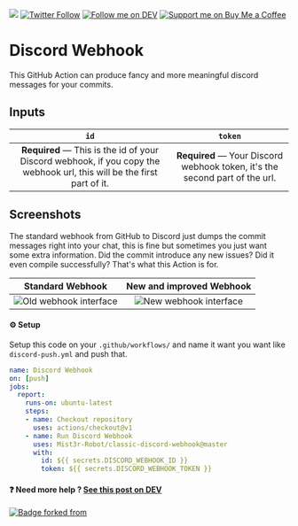 [![](https://img.shields.io/badge/-Github_Actions-2088FF?style=for-the-badge&logo=github-actions&logoColor=white)](https://github.com/marketplace/actions/classic-discord-webhooks) [![Twitter Follow](https://img.shields.io/twitter/follow/Thomasbnt_?color=%231DA1F2&label=Follow%20me&logo=Twitter&style=for-the-badge)](https://twitter.com/Thomasbnt_) [![Follow me on DEV](https://img.shields.io/badge/dev.to-%2308090A.svg?&style=for-the-badge&logo=dev.to&logoColor=white&alt=devto)](https://dev.to/thomasbnt) [![Support me on Buy Me a Coffee](https://img.shields.io/badge/Support%20me-☕-orange.svg?style=for-the-badge)](https://www.buymeacoffee.com/thomasbnt?via=thomasbnt)

# Discord Webhook
This GitHub Action can produce fancy and more meaningful discord messages for your commits.

## Inputs

| `id` | `token` |
|:-----------:|:----------------------------------------------------------:|
| **Required** — This is the id of your Discord webhook, if you copy the webhook url, this will be the first part of it. | **Required** — Your Discord webhook token, it's the second part of the url. |

## Screenshots
The standard webhook from GitHub to Discord just dumps the commit messages right into your chat, this is fine but sometimes you just want some extra information. Did the commit introduce any new issues? Did it even compile successfully? That's what this Action is for.

| Standard Webhook | New and improved Webhook |
|:-----------:|:----------------------------------------------------------:|
| ![Old webhook interface](https://user-images.githubusercontent.com/14293805/90334058-11e81900-dfcb-11ea-8de0-f01a7591254d.png) | ![New webhook interface](https://user-images.githubusercontent.com/14293805/110182888-faa93580-7e0d-11eb-8b03-31c443698ffd.png) |



#### ⚙ Setup
Setup this code on your  `.github/workflows/` and name it want you want like `discord-push.yml` and push that. 
```yml
name: Discord Webhook
on: [push]
jobs:
  report:
    runs-on: ubuntu-latest
    steps:
    - name: Checkout repository
      uses: actions/checkout@v1
    - name: Run Discord Webhook
      uses: Mist3r-Robot/classic-discord-webhook@master
      with:
        id: ${{ secrets.DISCORD_WEBHOOK_ID }}
        token: ${{ secrets.DISCORD_WEBHOOK_TOKEN }}
```

#### ❓ Need more help ? [See this post on DEV](https://dev.to/mrrobot/follow-your-repository-from-discord-52ge) 

[![Badge forked from](https://img.shields.io/badge/Forked-from%20Slimefun%2Fdiscordwebhook-black?logo=GitHub&style=for-the-badge)](https://github.com/Slimefun/discord-webhook)
